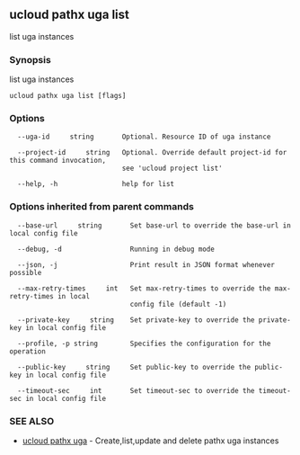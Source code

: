 

## ucloud pathx uga list

list uga instances

### Synopsis

list uga instances

```
ucloud pathx uga list [flags]
```

### Options

```
  --uga-id     string       Optional. Resource ID of uga instance 

  --project-id     string   Optional. Override default project-id for this command invocation,
                            see 'ucloud project list' 

  --help, -h                help for list 

```

### Options inherited from parent commands

```
  --base-url     string       Set base-url to override the base-url in local config file 

  --debug, -d                 Running in debug mode 

  --json, -j                  Print result in JSON format whenever possible 

  --max-retry-times     int   Set max-retry-times to override the max-retry-times in local
                              config file (default -1) 

  --private-key     string    Set private-key to override the private-key in local config file 

  --profile, -p string        Specifies the configuration for the operation 

  --public-key     string     Set public-key to override the public-key in local config file 

  --timeout-sec     int       Set timeout-sec to override the timeout-sec in local config file 

```

### SEE ALSO

* [ucloud pathx uga](developer/cli/cmd/ucloud/pathx/uga)	 - Create,list,update and delete pathx uga instances

